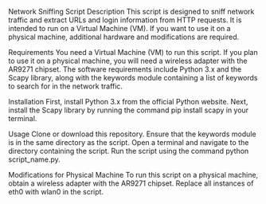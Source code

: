 Network Sniffing Script
Description
This script is designed to sniff network traffic and extract URLs and login information from HTTP requests. It is intended to run on a Virtual Machine (VM). If you want to use it on a physical machine, additional hardware and modifications are required.

Requirements
You need a Virtual Machine (VM) to run this script. If you plan to use it on a physical machine, you will need a wireless adapter with the AR9271 chipset. The software requirements include Python 3.x and the Scapy library, along with the keywords module containing a list of keywords to search for in the network traffic.

Installation
First, install Python 3.x from the official Python website. Next, install the Scapy library by running the command pip install scapy in your terminal.

Usage
Clone or download this repository. Ensure that the keywords module is in the same directory as the script. Open a terminal and navigate to the directory containing the script. Run the script using the command python script_name.py.

Modifications for Physical Machine
To run this script on a physical machine, obtain a wireless adapter with the AR9271 chipset. Replace all instances of eth0 with wlan0 in the script.
